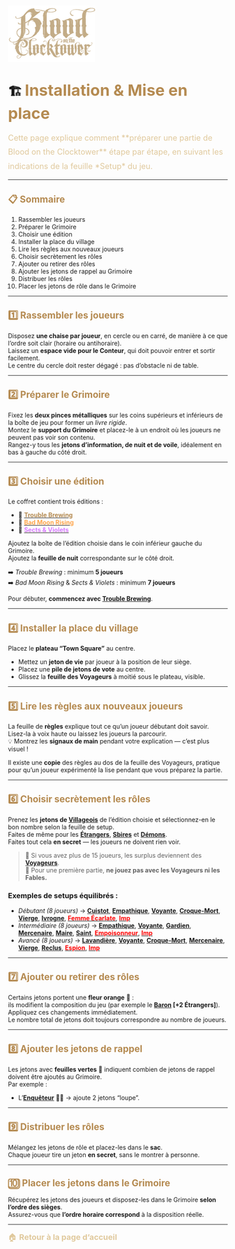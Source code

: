 
<p align="left">
  <a href="/botc-fr-bambi/">
    <img src="images/logo.png" alt="Accueil BotC FR" width="200">
  </a>
</p>

# 🏗️ <span style="color:#b58b52; font-weight:bold; font-size:36px;">Installation & Mise en place</span>  

<span style="color:#e0c99d; font-size:18px; line-height:1.8;">
Cette page explique comment **préparer une partie de Blood on the Clocktower** étape par étape, en suivant les indications de la feuille *Setup* du jeu.
</span>  

---

## <span style="color:#b58b52; font-weight:bold;">📋 Sommaire</span>  
1. Rassembler les joueurs  
2. Préparer le Grimoire  
3. Choisir une édition  
4. Installer la place du village  
5. Lire les règles aux nouveaux joueurs  
6. Choisir secrètement les rôles  
7. Ajouter ou retirer des rôles  
8. Ajouter les jetons de rappel au Grimoire  
9. Distribuer les rôles  
10. Placer les jetons de rôle dans le Grimoire  

---

## <span style="color:#b58b52; font-weight:bold;">1️⃣ Rassembler les joueurs</span>  

Disposez **une chaise par joueur**, en cercle ou en carré, de manière à ce que l’ordre soit clair (horaire ou antihoraire).  
Laissez un **espace vide pour le Conteur**, qui doit pouvoir entrer et sortir facilement.  
Le centre du cercle doit rester dégagé : pas d’obstacle ni de table.

---

## <span style="color:#b58b52; font-weight:bold;">2️⃣ Préparer le Grimoire</span>  

Fixez les **deux pinces métalliques** sur les coins supérieurs et inférieurs de la boîte de jeu pour former un *livre rigide*.  
Montez le **support du Grimoire** et placez-le à un endroit où les joueurs ne peuvent pas voir son contenu.  
Rangez-y tous les **jetons d’information, de nuit et de voile**, idéalement en bas à gauche du côté droit.

---

## <span style="color:#b58b52; font-weight:bold;">3️⃣ Choisir une édition</span>  

Le coffret contient trois éditions :
- 🍺 [**<span style="color:#b58b52;">Trouble Brewing</span>**](./trouble_brewing.md)  
- 🌙 [**<span style="color:#ffa64d;">Bad Moon Rising</span>**](./bmr.md)  
- 💐 [**<span style="color:#d67bff;">Sects & Violets</span>**](./sv.md)

Ajoutez la boîte de l’édition choisie dans le coin inférieur gauche du Grimoire.  
Ajoutez la **feuille de nuit** correspondante sur le côté droit.

➡️ *Trouble Brewing* : minimum **5 joueurs**  
➡️ *Bad Moon Rising* & *Sects & Violets* : minimum **7 joueurs**

Pour débuter, **commencez avec [Trouble Brewing](./trouble_brewing.md)**.  

---

## <span style="color:#b58b52; font-weight:bold;">4️⃣ Installer la place du village</span>  

Placez le **plateau “Town Square”** au centre.  
- Mettez un **jeton de vie** par joueur à la position de leur siège.  
- Placez une **pile de jetons de vote** au centre.  
- Glissez la **feuille des Voyageurs** à moitié sous le plateau, visible.

---

## <span style="color:#b58b52; font-weight:bold;">5️⃣ Lire les règles aux nouveaux joueurs</span>  

La feuille de **règles** explique tout ce qu’un joueur débutant doit savoir.  
Lisez-la à voix haute ou laissez les joueurs la parcourir.  
💡 Montrez les **signaux de main** pendant votre explication — c’est plus visuel !

Il existe une **copie** des règles au dos de la feuille des Voyageurs, pratique pour qu’un joueur expérimenté la lise pendant que vous préparez la partie.

---

## <span style="color:#b58b52; font-weight:bold;">6️⃣ Choisir secrètement les rôles</span>  

Prenez les **jetons de [Villageois](./villageois.md)** de l’édition choisie et sélectionnez-en le bon nombre selon la feuille de setup.  
Faites de même pour les **[Étrangers](./etrangers.md)**, **[Sbires](./sbires.md)** et **[Démons](./demons.md)**.  
Faites tout cela **en secret** — les joueurs ne doivent rien voir.

> 🔹 Si vous avez plus de 15 joueurs, les surplus deviennent des **[Voyageurs](./voyageurs/voyageurs.md)**.  
> 🔹 Pour une première partie, **ne jouez pas avec les Voyageurs ni les Fables.**

### Exemples de setups équilibrés :
- *Débutant (8 joueurs)* → [**Cuistot**](./tb_roles/cuistot.md), [**Empathique**](./tb_roles/empathique.md), [**Voyante**](./tb_roles/voyante.md), [**Croque-Mort**](./tb_roles/croquemort.md), [**Vierge**](./tb_roles/vierge.md), [**Ivrogne**](./tb_roles/ivrogne.md), [<span style="color:red;">**Femme Écarlate**</span>](./tb_roles/femmeecarlate.md), [<span style="color:red;">**Imp**</span>](./tb_roles/imp.md)  
- *Intermédiaire (8 joueurs)* → [**Empathique**](./tb_roles/empathique.md), [**Voyante**](./tb_roles/voyante.md), [**Gardien**](./tb_roles/gardien.md), [**Mercenaire**](./tb_roles/mercenaire.md), [**Maire**](./tb_roles/maire.md), [**Saint**](./tb_roles/saint.md), [<span style="color:red;">**Empoisonneur**</span>](./tb_roles/empoisonneur.md), [<span style="color:red;">**Imp**</span>](./tb_roles/imp.md)  
- *Avancé (8 joueurs)* → [**Lavandière**](./tb_roles/lavandiere.md), [**Voyante**](./tb_roles/voyante.md), [**Croque-Mort**](./tb_roles/croquemort.md), [**Mercenaire**](./tb_roles/mercenaire.md), [**Vierge**](./tb_roles/vierge.md), [**Reclus**](./tb_roles/reclus.md), [<span style="color:red;">**Espion**</span>](./tb_roles/espion.md), [<span style="color:red;">**Imp**</span>](./tb_roles/imp.md)  

---

## <span style="color:#b58b52; font-weight:bold;">7️⃣ Ajouter ou retirer des rôles</span>  

Certains jetons portent une **fleur orange** 🌼 :  
ils modifient la composition du jeu (par exemple le **[Baron](./tb_roles/baron.md) [+2 Étrangers]**).  
Appliquez ces changements immédiatement.  
Le nombre total de jetons doit toujours correspondre au nombre de joueurs.

---

## <span style="color:#b58b52; font-weight:bold;">8️⃣ Ajouter les jetons de rappel</span>  

Les jetons avec **feuilles vertes** 🌿 indiquent combien de jetons de rappel doivent être ajoutés au Grimoire.  
Par exemple :  
- L’[**Enquêteur**](./tb_roles/enqueteur.md) 🕵️‍♂️ → ajoute 2 jetons “loupe”.  

---

## <span style="color:#b58b52; font-weight:bold;">9️⃣ Distribuer les rôles</span>  

Mélangez les jetons de rôle et placez-les dans le **sac**.  
Chaque joueur tire un jeton **en secret**, sans le montrer à personne.

---

## <span style="color:#b58b52; font-weight:bold;">🔟 Placer les jetons dans le Grimoire</span>  

Récupérez les jetons des joueurs et disposez-les dans le Grimoire **selon l’ordre des sièges**.  
Assurez-vous que **l’ordre horaire correspond** à la disposition réelle.

---

<p style="color:#e0c99d; font-size:18px; line-height:1.7; margin-top:10px;">
🏠 <a href="./" style="color:#e0c99d; font-weight:bold; text-decoration:none;">Retour à la page d’accueil</a>
</p>

